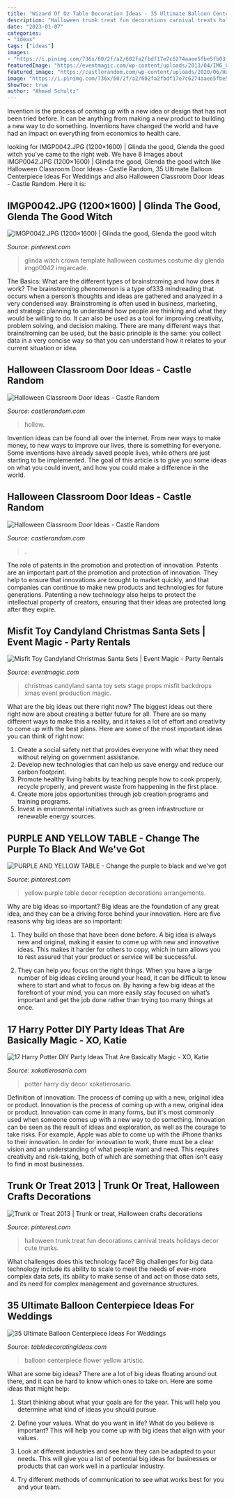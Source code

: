 ```yaml
---
title: "Wizard Of Oz Table Decoration Ideas - 35 Ultimate Balloon Centerpiece Ideas For Weddings"
description: "Halloween trunk treat fun decorations carnival treats holidays decor cute trunks"
date: "2023-01-07"
categories:
- "ideas"
tags: ["ideas"]
images:
- "https://i.pinimg.com/736x/60/2f/a2/602fa2fbdf17e7c6274aaee5fbe5fb03--witch-costumes-halloween-costume-ideas.jpg"
featuredImage: "https://eventmagic.com/wp-content/uploads/2013/04/IMG_0793.jpg"
featured_image: "https://castlerandom.com/wp-content/uploads/2020/06/Halloween-Classroom-Door-Ideas-12.jpg"
image: "https://i.pinimg.com/736x/60/2f/a2/602fa2fbdf17e7c6274aaee5fbe5fb03--witch-costumes-halloween-costume-ideas.jpg"
ShowToc: true
author: "Ahmad Schultz"
---
```



Invention is the process of coming up with a new idea or design that has not been tried before. It can be anything from making a new product to building a new way to do something. Inventions have changed the world and have had an impact on everything from economics to health care.

	

		
looking for IMGP0042.JPG (1200×1600) | Glinda the good, Glenda the good witch you've came to the right web. We have 8 Images about IMGP0042.JPG (1200×1600) | Glinda the good, Glenda the good witch like Halloween Classroom Door Ideas - Castle Random, 35 Ultimate Balloon Centerpiece Ideas For Weddings and also Halloween Classroom Door Ideas - Castle Random. Here it is:
		
    
## IMGP0042.JPG (1200×1600) | Glinda The Good, Glenda The Good Witch

<img loading=lazy src="https://i.pinimg.com/736x/60/2f/a2/602fa2fbdf17e7c6274aaee5fbe5fb03--witch-costumes-halloween-costume-ideas.jpg" onerror="this.onerror=null;this.src='https://tse1.mm.bing.net/th?id=OIP.ggTq7ynyg0DrKR3rb0PIewHaJ3&amp;pid=15.1';" alt="IMGP0042.JPG (1200×1600) | Glinda the good, Glenda the good witch">

_Source: pinterest.com_

>glinda witch crown template halloween costumes costume diy glenda imgp0042 imgarcade. 

	

The Basics: What are the different types of brainstroming and how does it work?
The brainstroming phenomenon is a type of333 mindreading that occurs when a person’s thoughts and ideas are gathered and analyzed in a very condensed way. Brainstroming is often used in business, marketing, and strategic planning to understand how people are thinking and what they would be willing to do. It can also be used as a tool for improving creativity, problem solving, and decision making. There are many different ways that brainstroming can be used, but the basic principle is the same: you collect data in a very concise way so that you can understand how it relates to your current situation or idea.

    
## Halloween Classroom Door Ideas - Castle Random

<img loading=lazy src="https://castlerandom.com/wp-content/uploads/2020/06/Halloween-Classroom-Door-Ideas-23.jpg" onerror="this.onerror=null;this.src='https://tse1.mm.bing.net/th?id=OIP.ev_3NdtMxYceNTY9zYIO0AHaJ3&amp;pid=15.1';" alt="Halloween Classroom Door Ideas - Castle Random">

_Source: castlerandom.com_

>hollow. 

	

Invention ideas can be found all over the internet. From new ways to make money, to new ways to improve our lives, there is something for everyone. Some inventions have already saved people lives, while others are just starting to be implemented. The goal of this article is to give you some ideas on what you could invent, and how you could make a difference in the world.

    
## Halloween Classroom Door Ideas - Castle Random

<img loading=lazy src="https://castlerandom.com/wp-content/uploads/2020/06/Halloween-Classroom-Door-Ideas-12.jpg" onerror="this.onerror=null;this.src='https://tse1.mm.bing.net/th?id=OIP.KF99zFbyNP1tZQImtx1QugHaJ4&amp;pid=15.1';" alt="Halloween Classroom Door Ideas - Castle Random">

_Source: castlerandom.com_

>. 

	

The role of patents in the promotion and protection of innovation.
Patents are an important part of the promotion and protection of innovation. They help to ensure that innovations are brought to market quickly, and that companies can continue to make new products and technologies for future generations. Patenting a new technology also helps to protect the intellectual property of creators, ensuring that their ideas are protected long after they expire.

    
## Misfit Toy Candyland Christmas Santa Sets | Event Magic - Party Rentals

<img loading=lazy src="https://eventmagic.com/wp-content/uploads/2013/04/IMG_0793.jpg" onerror="this.onerror=null;this.src='https://tse3.mm.bing.net/th?id=OIP.oGi-6_pcza9pqa2K5gKwaQHaFj&amp;pid=15.1';" alt="Misfit Toy Candyland Christmas Santa Sets | Event Magic - Party Rentals">

_Source: eventmagic.com_

>christmas candyland santa toy sets stage props misfit backdrops xmas event production magic. 

	

What are the big ideas out there right now?
The biggest ideas out there right now are about creating a better future for all. There are so many different ways to make this a reality, and it takes a lot of effort and creativity to come up with the best plans. Here are some of the most important ideas you can think of right now:
1. Create a social safety net that provides everyone with what they need without relying on government assistance.
2. Develop new technologies that can help us save energy and reduce our carbon footprint. 
3. Promote healthy living habits by teaching people how to cook properly, recycle properly, and prevent waste from happening in the first place. 
4. Create more jobs opportunities through job creation programs and training programs. 
5. Invest in environmental initiatives such as green infrastructure or renewable energy sources.

    
## PURPLE AND YELLOW TABLE - Change The Purple To Black And We&#039;ve Got

<img loading=lazy src="https://i.pinimg.com/originals/4f/87/6b/4f876bc69711428b92db6e37bbbd73a6.png" onerror="this.onerror=null;this.src='https://tse2.mm.bing.net/th?id=OIP.Zv-Rp7v9svGhPcxLWiE_kwHaLF&amp;pid=15.1';" alt="PURPLE AND YELLOW TABLE - Change the purple to black and we&#039;ve got">

_Source: pinterest.com_

>yellow purple table decor reception decorations arrangements. 

	

Why are big ideas so important?
Big ideas are the foundation of any great idea, and they can be a driving force behind your innovation. Here are five reasons why big ideas are so important:
1. They build on those that have been done before. A big idea is always new and original, making it easier to come up with new and innovative ideas. This makes it harder for others to copy, which in turn allows you to rest assured that your product or service will be successful.

2. They can help you focus on the right things. When you have a large number of big ideas circling around your head, it can be difficult to know where to start and what to focus on. By having a few big ideas at the forefront of your mind, you can more easily stay focused on what’s important and get the job done rather than trying too many things at once.

    
## 17 Harry Potter DIY Party Ideas That Are Basically Magic - XO, Katie

<img loading=lazy src="https://i2.wp.com/www.xokatierosario.com/wp-content/uploads/2018/02/17_harry_potter_diy_party_decor_ideas_title_image_2_xokatierosario.com_.jpg?fit=680%2C900&amp;ssl=1" onerror="this.onerror=null;this.src='https://tse2.mm.bing.net/th?id=OIP.mIAcoHwQMUEtPjeFKb0KVQHaJz&amp;pid=15.1';" alt="17 Harry Potter DIY Party Ideas That Are Basically Magic - XO, Katie">

_Source: xokatierosario.com_

>potter harry diy decor xokatierosario. 

	

Definition of innovation: The process of coming up with a new, original idea or product.
Innovation is the process of coming up with a new, original idea or product. Innovation can come in many forms, but it's most commonly used when someone comes up with a new way to do something. Innovation can be seen as the result of ideas and exploration, as well as the courage to take risks. For example, Apple was able to come up with the iPhone thanks to their innovation. In order for innovation to work, there must be a clear vision and an understanding of what people want and need. This requires creativity and risk-taking, both of which are something that often isn't easy to find in most businesses.

    
## Trunk Or Treat 2013 | Trunk Or Treat, Halloween Crafts Decorations

<img loading=lazy src="https://i.pinimg.com/originals/95/29/18/952918b1ec709febecdedcd87d767b99.jpg" onerror="this.onerror=null;this.src='https://tse3.mm.bing.net/th?id=OIP.sXBCcaMoe-pCVYw_cQXVHwHaJ4&amp;pid=15.1';" alt="Trunk or Treat 2013 | Trunk or treat, Halloween crafts decorations">

_Source: pinterest.com_

>halloween trunk treat fun decorations carnival treats holidays decor cute trunks. 

	

What challenges does this technology face?
Big challenges for big data technology include its ability to scale to meet the needs of ever-more complex data sets, its ability to make sense of and act on those data sets, and its need for complex management and governance structures.

    
## 35 Ultimate Balloon Centerpiece Ideas For Weddings

<img loading=lazy src="https://www.tabledecoratingideas.com/static/img/artistic-flower-yellow-balloon-wedding-centerpiece-730.jpg" onerror="this.onerror=null;this.src='https://tse1.mm.bing.net/th?id=OIP.oA5WgpWM2lhiGCiM8SFbqAHaJ3&amp;pid=15.1';" alt="35 Ultimate Balloon Centerpiece Ideas For Weddings">

_Source: tabledecoratingideas.com_

>balloon centerpiece flower yellow artistic. 

	

What are some big ideas?
There are a lot of big ideas floating around out there, and it can be hard to know which ones to take on. Here are some ideas that might help:
1. Start thinking about what your goals are for the year. This will help you determine what kind of ideas you should pursue.

2. Define your values. What do you want in life? What do you believe is important? This will help you come up with big ideas that align with your values.

3. Look at different industries and see how they can be adapted to your needs. This will give you a list of potential big ideas for businesses or products that can work well in a particular industry.

4. Try different methods of communication to see what works best for you and your team.

